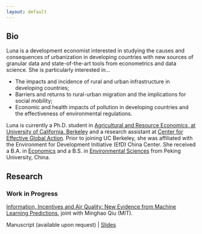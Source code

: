 ```yaml
---
layout: default
---
```


## Bio

Luna is a development economist interested in studying the causes and consequences of urbanization in developing countries with new sources of granular data and state-of-the-art tools from econometrics and data science. She is particularly interested in...

* The impacts and incidence of rural and urban infrastructure in developing countries;
* Barriers and returns to rural-urban migration and the implications for social mobility;
* Economic and health impacts of pollution in developing countries and the effectiveness of environmental regulations.

Luna is currently a Ph.D. student in [Agricultural and Resource Economics, at University of California, Berkeley](https://are.berkeley.edu) and a research assistant at [Center for Effective Global Action](http://cega.berkeley.edu). Prior to joining UC Berkeley, she was affiliated with the Environment for Development Initiative (EfD) China Center. She received a B.A. in [Economics](http://www.nsd.pku.edu.cn/index.html) and a B.S. in [Environmental Sciences](http://cese.pku.edu.cn) from Peking University, China.

## Research

### Work in Progress

[Information, Incentives and Air Quality: New Evidence from Machine Learning Predictions](china-air-quality-ml), joint with Minghao Qiu (MIT).

Manuscript (available upon request) &#124; [Slides](https://raw.githubusercontent.com/luna983/luna983.github.io/master/assets/pdf/china-air-quality-ml-slides.pdf)
